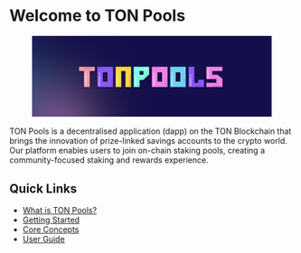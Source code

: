 # Welcome to TON Pools

<figure><img src=".gitbook/assets/Frame 1244831797 (1).png" alt=""><figcaption></figcaption></figure>

TON Pools is a decentralised application (dapp) on the TON Blockchain that brings the innovation of prize-linked savings accounts to the crypto world. Our platform enables users to join on-chain staking pools, creating a community-focused staking and rewards experience.

## Quick Links

* [What is TON Pools?](introduction/what-is-ton-pools.md)
* [Getting Started](getting-started/quick-start-guide.md)
* [Core Concepts](core-concepts/no-loss-prize-linked-staking.md)
* [User Guide](broken-reference)


